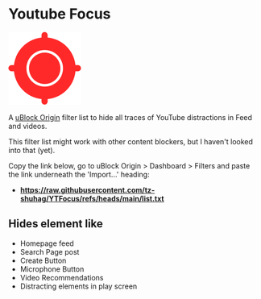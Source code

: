 # Youtube Focus
![Logo](assests/img/icon.png)

A [uBlock Origin](https://github.com/gorhill/uBlock) filter list to hide all traces of YouTube distractions in Feed and videos.

This filter list might work with other content blockers, but I haven't looked into that (yet).

Copy the link below, go to uBlock Origin > Dashboard > Filters and paste the link underneath the 'Import...' heading:
- **https://raw.githubusercontent.com/tz-shuhag/YTFocus/refs/heads/main/list.txt**

## Hides element like
- Homepage feed
- Search Page post
- Create Button
- Microphone Button
- Video Recommendations
- Distracting elements in play screen
